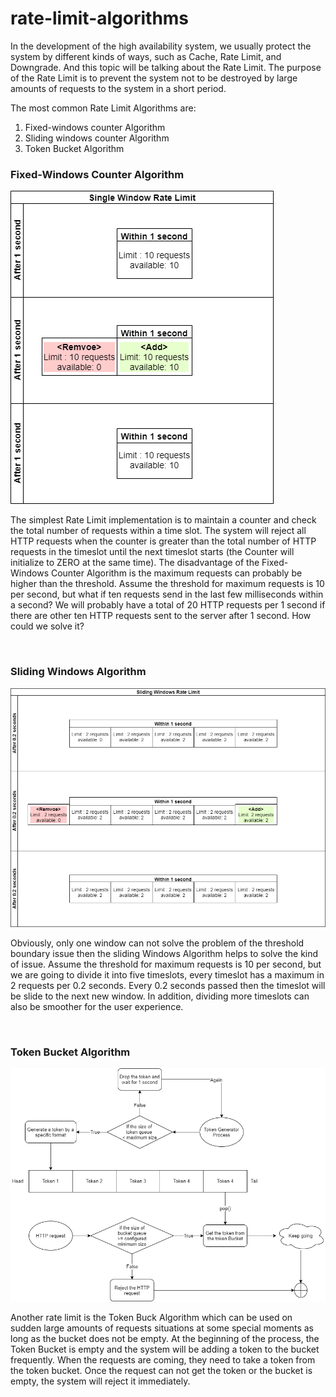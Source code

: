 # rate-limit-algorithms
<!-- wp:paragraph -->
<p>In the development of the high availability system, we usually protect the system by different kinds of ways, such as Cache, Rate Limit, and Downgrade. And this topic will be talking about the Rate Limit. The purpose of the Rate Limit is to prevent the system not to be destroyed by large amounts of requests to the system in a short period.</p>
<!-- /wp:paragraph -->

<!-- wp:paragraph -->
<p>The most common Rate Limit Algorithms are:</p>
<!-- /wp:paragraph -->

<!-- wp:list {"ordered":true} -->
<ol><li>Fixed-windows counter Algorithm</li><li>Sliding windows counter Algorithm</li><li>Token Bucket Algorithm</li></ol>
<!-- /wp:list -->

<H3> <b>Fixed-Windows Counter Algorithm</b> </H3>
<img src="./imgs/single-window-algorithm.png">
<!-- wp:paragraph -->
<p>The simplest Rate Limit implementation is to maintain a counter and check the total number of requests within a time slot. The system will reject all HTTP requests when the counter is greater than the total number of HTTP requests in the timeslot until the next timeslot starts (the Counter will initialize to ZERO at the same time).
The disadvantage of the Fixed-Windows Counter Algorithm is the maximum requests can probably be higher than the threshold.
Assume the threshold for maximum requests is 10 per second, but what if ten requests send in the last few milliseconds within a second? We will probably have a total of 20 HTTP requests per 1 second if there are other ten HTTP requests sent to the server after 1 second. How could we solve it?</p>
<!-- /wp:paragraph -->
<br />
<H3> <b>Sliding Windows Algorithm</b> </H3>
<img src="./imgs/sliding-windows-algorithm.png">
<!-- wp:paragraph -->
<p>Obviously, only one window can not solve the problem of the threshold boundary issue then the sliding Windows Algorithm helps to solve the kind of issue. Assume the threshold for maximum requests is 10 per second, but we are going to divide it into five timeslots, every timeslot has a maximum in 2 requests per 0.2 seconds. Every 0.2 seconds passed then the timeslot will be slide to the next new window. In addition, dividing more timeslots can also be smoother for the user experience.</p>
<!-- /wp:paragraph -->
<br />
<H3> <b>Token Bucket Algorithm</b> </H3>

<img src="./imgs/token-bucket-algorithm.png">
<!-- wp:paragraph -->
<p>Another rate limit is the Token Buck Algorithm which can be used on sudden large amounts of requests situations at some special moments as long as the bucket does not be empty. At the beginning of the process, the Token Bucket is empty and the system will be adding a token to the bucket frequently. When the requests are coming, they need to take a token from the token bucket. Once the request can not get the token or the bucket is empty, the system will reject it immediately.</p>
<!-- /wp:paragraph -->